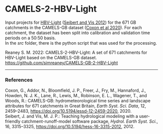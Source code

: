 # CAMELS-2-HBV-Light
Input projects for [HBV-Light](https://www.geo.uzh.ch/en/units/h2k/Services/HBV-Model.html) ([Seibert and Vis 2012](https://hess.copernicus.org/articles/16/3315/2012/hess-16-3315-2012.html)) for the 671 GB catchments in the CAMELS-GB dataset ([Coxon et al 2020](https://essd.copernicus.org/articles/12/2459/2020/)). For each catchment, the dataset has been split into calibration and validation time periods on a 50:50 basis.  
In the *src* folder, there is the python script that was used for the processing.  

Reaney S. M. 2022: CAMELS-2-HBV-Light: A set of 671 catchments for HBV-Light based on the CAMELS-GB dataset. https://github.com/simreaney/CAMELS-GB-2-HBV-Light  

---
### References
Coxon, G., Addor, N., Bloomfield, J. P., Freer, J., Fry, M., Hannaford, J., Howden, N. J. K., Lane, R., Lewis, M., Robinson, E. L., Wagener, T., and Woods, R.: CAMELS-GB: hydrometeorological time series and landscape attributes for 671 catchments in Great Britain, *Earth Syst. Sci. Data*, 12, 2459–2483, https://doi.org/10.5194/essd-12-2459-2020, 2020.  
Seibert, J. and Vis, M. J. P.: Teaching hydrological modeling with a user-friendly catchment-runoff-model software package, *Hydrol. Earth Syst. Sci.*, 16, 3315–3325, https://doi.org/10.5194/hess-16-3315-2012, 2012.
